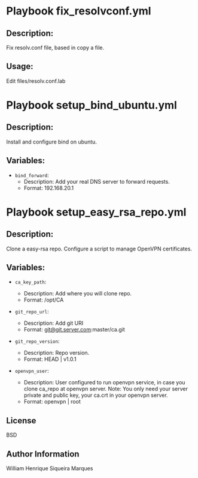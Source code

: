 Playbook fix_resolvconf.yml
==========================

Description:
-----------

Fix resolv.conf file, based in copy a file.

Usage:
------

Edit files/resolv.conf.lab

Playbook setup_bind_ubuntu.yml
==============================


Description:
-----------

Install and configure bind on ubuntu.

Variables:
----------

* `bind_forward`:
   - Description: Add your real DNS server to forward requests.
   - Format: 192.168.20.1


Playbook setup_easy_rsa_repo.yml
================================


Description:
------------

Clone a easy-rsa repo. Configure a script to manage OpenVPN certificates.

Variables:
----------

* `ca_key_path`:
   - Description: Add where you will clone repo.
   - Format: /opt/CA

* `git_repo_url`:
   - Description: Add git URI
   - Format: git@git.server.com:master/ca.git

* `git_repo_version`:
   - Description: Repo version.
   - Format: HEAD | v1.0.1

* `openvpn_user`:
   - Description: User configured to run openvpn service, in case you clone ca_repo at openvpn server.
     Note: You only need your server private and public key, your ca.crt in your openvpn server.
   - Format: openvpn | root

License
-------

BSD

Author Information
------------------
William Henrique Siqueira Marques
